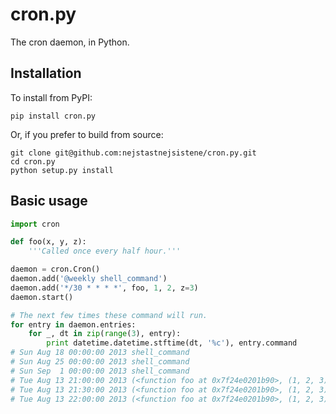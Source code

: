 cron.py
=======

The cron daemon, in Python.

## Installation

To install from PyPI:

    pip install cron.py

Or, if you prefer to build from source:

    git clone git@github.com:nejstastnejsistene/cron.py.git
    cd cron.py
    python setup.py install

## Basic usage

```python
import cron

def foo(x, y, z):
    '''Called once every half hour.'''

daemon = cron.Cron()
daemon.add('@weekly shell_command')
daemon.add('*/30 * * * *', foo, 1, 2, z=3)
daemon.start()

# The next few times these command will run.
for entry in daemon.entries:
    for _, dt in zip(range(3), entry):
        print datetime.datetime.stftime(dt, '%c'), entry.command
# Sun Aug 18 00:00:00 2013 shell_command
# Sun Aug 25 00:00:00 2013 shell_command
# Sun Sep  1 00:00:00 2013 shell_command
# Tue Aug 13 21:00:00 2013 (<function foo at 0x7f24e0201b90>, (1, 2, 3), {})
# Tue Aug 13 21:30:00 2013 (<function foo at 0x7f24e0201b90>, (1, 2, 3), {})
# Tue Aug 13 22:00:00 2013 (<function foo at 0x7f24e0201b90>, (1, 2, 3), {})
```
